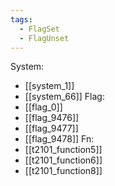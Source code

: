 ```yaml
---
tags:
  - FlagSet
  - FlagUnset
---
```

System:
- [[system_1]]
- [[system_66]]
Flag:
- [[flag_0]]
- [[flag_9476]]
- [[flag_9477]]
- [[flag_9478]]
Fn:
- [[t2101_function5]]
- [[t2101_function6]]
- [[t2101_function8]]
